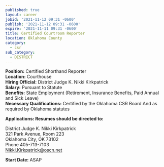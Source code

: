 ```yaml
---
published: true
layout: career
jobid: '2021-11-12 09:31 -0600'
publish: '2021-11-12 09:31 -0600'
expire: '2021-11-11 09:31 -0600'
title: Certified Courtroom Reporter
location: Oklahoma County
category:
  - csr
sub_category:
  - DISTRICT
---
```

**Position:** Certified Shorthand Reporter  
**Location:** Courthouse  
**Hiring Official:** District Judge K. Nikki Kirkpatrick  
**Salary:** Pursuant to Statute  
**Benefits:** State Employment (Retirement, Insurance Benefits, Paid Annual and Sick Leave)  
**Necessary Qualifications:** Certified by the Oklahoma CSR Board And as required by Oklahoma statutes

**Applications: Resumes should be directed to:**

District Judge K. Nikki Kirkpatrick  
321 Park Avenue, Room 223  
Oklahoma City, OK  73102  
Phone 405-713-7103  
[Nikki.Kirkpatrick@oscn.net](mailto:Nikki.Kirkpatrick@oscn.net)


**Start Date:** ASAP
